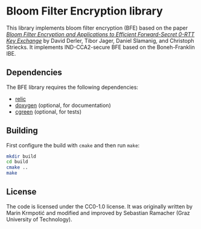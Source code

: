 Bloom Filter Encryption library
===============================

This library implements bloom filter encryption (BFE) based on the paper [*Bloom Filter Encryption
and Applications to Efficient Forward-Secret 0-RTT Key Exchange*](https://eprint.iacr.org/2018/199)
by David Derler, Tibor Jager, Daniel Slamanig, and Christoph Striecks. It implements IND-CCA2-secure
BFE based on the Boneh-Franklin IBE.

Dependencies
------------

The BFE library requires the following dependencies:
* [relic](https://github.com/relic-toolkit/relic)
* [doxygen](http://www.doxygen.nl/index.html) (optional, for documentation)
* [cgreen](https://github.com/cgreen-devs/cgreen) (optional, for tests)

Building
--------

First configure the build with `cmake` and then run `make`:
```sh
mkdir build
cd build
cmake ..
make
```

License
-------

The code is licensed under the CC0-1.0 license. It was originally written by Marin Krmpotić and
modified and improved by Sebastian Ramacher (Graz University of Technology).

